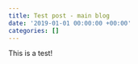 ```yaml
---
title: Test post - main blog
date: '2019-01-01 00:00:00 +00:00'
categories: []
---
```

This is a test!